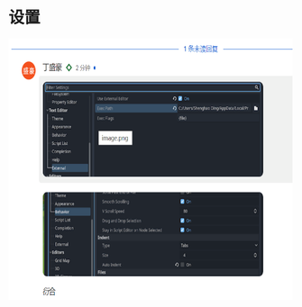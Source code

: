 # 设置
<p id="7W3q447cMax5XmZXA1ABt">



</p>


<p id="hLxhLadQh96qdA4Km7zhSc">

<img src="./assets/image0.png" width="658.000000" height="464.666667">

</p>


<p id="cEnGjoG8bJk2Gx6CfyCta3">



</p>


